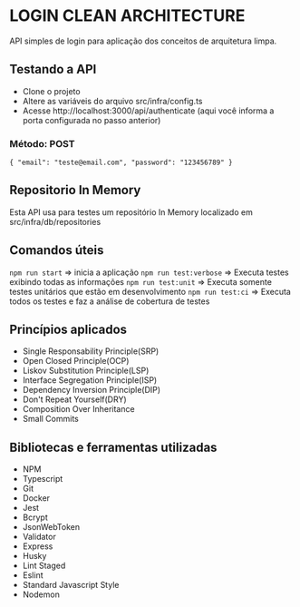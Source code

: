 # LOGIN CLEAN ARCHITECTURE
API simples de login para aplicação dos conceitos de arquitetura limpa.

## Testando a API
* Clone o projeto
* Altere as variáveis do arquivo src/infra/config.ts
* Acesse http://localhost:3000/api/authenticate (aqui você informa a porta configurada no passo anterior)
### Método: POST

`{
	"email": "teste@email.com",
	"password": "123456789"
}`

## Repositorio In Memory
Esta API usa para testes um repositório In Memory localizado em src/infra/db/repositories

## Comandos úteis
`npm run start` => inicia a aplicação
`npm run test:verbose` => Executa testes exibindo todas as informações
`npm run test:unit` => Executa somente testes unitários que estão em desenvolvimento
`npm run test:ci` => Executa todos os testes e faz a análise de cobertura de testes

## Princípios aplicados
<ul>
    <li>Single Responsability Principle(SRP)</li>
    <li>Open Closed Principle(OCP)</li>
    <li>Liskov Substitution Principle(LSP)</li>
    <li>Interface Segregation Principle(ISP)</li>
    <li>Dependency Inversion Principle(DIP)</li>
    <li>Don't Repeat Yourself(DRY)</li>
    <li>Composition Over Inheritance</li>
    <li>Small Commits</li>
</ul>

## Bibliotecas e ferramentas utilizadas
<ul>
    <li>NPM</li>
    <li>Typescript</li>
    <li>Git</li>
    <li>Docker</li>
    <li>Jest</li>
    <li>Bcrypt</li>
    <li>JsonWebToken</li>
    <li>Validator</li>
    <li>Express</li>
    <li>Husky</li>
    <li>Lint Staged</li>
    <li>Eslint</li>
    <li>Standard Javascript Style</li>
    <li>Nodemon</li>
</ul>

